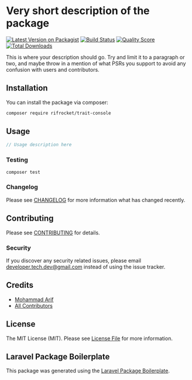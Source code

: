 # Very short description of the package

[![Latest Version on Packagist](https://img.shields.io/packagist/v/rifrocket/trait-console.svg?style=flat-square)](https://packagist.org/packages/rifrocket/trait-console)
[![Build Status](https://img.shields.io/travis/rifrocket/trait-console/master.svg?style=flat-square)](https://travis-ci.org/rifrocket/trait-console)
[![Quality Score](https://img.shields.io/scrutinizer/g/rifrocket/trait-console.svg?style=flat-square)](https://scrutinizer-ci.com/g/rifrocket/trait-console)
[![Total Downloads](https://img.shields.io/packagist/dt/rifrocket/trait-console.svg?style=flat-square)](https://packagist.org/packages/rifrocket/trait-console)

This is where your description should go. Try and limit it to a paragraph or two, and maybe throw in a mention of what PSRs you support to avoid any confusion with users and contributors.

## Installation

You can install the package via composer:

```bash
composer require rifrocket/trait-console
```

## Usage

``` php
// Usage description here
```

### Testing

``` bash
composer test
```

### Changelog

Please see [CHANGELOG](CHANGELOG.md) for more information what has changed recently.

## Contributing

Please see [CONTRIBUTING](CONTRIBUTING.md) for details.

### Security

If you discover any security related issues, please email developer.tech.dev@gmail.com instead of using the issue tracker.

## Credits

- [Mohammad Arif](https://github.com/rifrocket)
- [All Contributors](../../contributors)

## License

The MIT License (MIT). Please see [License File](LICENSE.md) for more information.

## Laravel Package Boilerplate

This package was generated using the [Laravel Package Boilerplate](https://laravelpackageboilerplate.com).